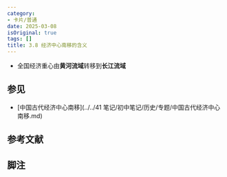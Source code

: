 ```yaml
---
category:
- 卡片/普通
date: 2025-03-08
isOriginal: true
tags: []
title: 3.8 经济中心南移的含义
---
```


- 全国经济重心由**黄河流域**转移到**长江流域**
## 参见
- [中国古代经济中心南移](../../41 笔记/初中笔记/历史/专题/中国古代经济中心南移.md)
## 参考文献
## 脚注

